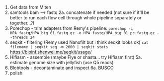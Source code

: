 1. Get data from Miten
2. samtools bam --> fastq
  2a. concatenate if needed (not sure if it'll be better to run each flow cell through whole pipeline separately or together...?)
3. Porechop - trim adapters
from Remy's pipeline:
`porechop -i HPA_fastq/HPA_big_01.fastq.gz -o HPA_fastq/HPA_big_01_pc.fastq.gz --threads 24`
4. seqkit - filtering (Remy used Nanofilt but i think seqkit looks ok)
`cat filename | seqkit seq -m 2000 | seqkit stats`
https://bioinf.shenwei.me/seqkit/usage/
5. Hifiasm - assemble (maybe Flye or shasta... try Hifiasm first)
  5a. estimate genome size with jellyfish (use Q5 reads)
6. Blobtools - decontaminate and inspect
  6a. BUSCO
7. polish
